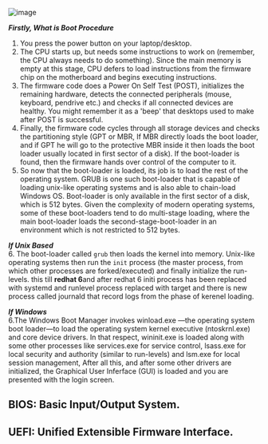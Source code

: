 ![image](https://github.com/7arbeyx01/HardWare-and-Chips/assets/18347638/6ebed1a9-85ad-4e81-8852-bb7ee5362bd3)

***Firstly, What is Boot Procedure***
1. You press the power button on your laptop/desktop.
2. The CPU starts up, but needs some instructions to work on (remember, the CPU always needs to do something). Since the main memory is empty at this stage, CPU defers to load instructions from the firmware chip on the motherboard and begins executing instructions.
3. The firmware code does a Power On Self Test (POST), initializes the remaining hardware, detects the connected peripherals (mouse, keyboard, pendrive etc.) and checks if all connected devices are healthy. You might remember it as a 'beep' that desktops used to make after POST is successful.
4. Finally, the firmware code cycles through all storage devices and checks the partitioning style (GPT or MBR, If MBR directly loads the boot loader, and if GPT he will go to the protective MBR inside it then loads the boot loader usually located in first sector of a disk). If the boot-loader is found, then the firmware hands over control of the computer to it.
5. So now that the boot-loader is loaded, its job is to load the rest of the operating system. GRUB is one such boot-loader that is capable of loading unix-like operating systems and is also able to chain-load Windows OS. Boot-loader is only available in the first sector of a disk, which is 512 bytes. Given the complexity of modern operating systems, some of these boot-loaders tend to do multi-stage loading, where the main boot-loader loads the second-stage-boot-loader in an environment which is not restricted to 512 bytes.<br>

***If Unix Based***<br>
6. The boot-loader called ```grub``` then loads the kernel into memory. Unix-like operating systems then run the ```init``` process (the master process, from which other processes are forked/executed) and finally initialize the run-levels. this till **redhat 6**and after redhat 6 initi process has been replaced with systemd and runlevel process replaced with target and there is new process called journald that record logs from the phase of kerenel loading.<br>

***If Windows***<br>
6.The Windows Boot Manager invokes winload.exe —the operating system boot loader—to load the operating system kernel executive (ntoskrnl.exe) and core device drivers. In that respect, wininit.exe is loaded along with some other processes like services.exe for service control, lsass.exe for local security and authority (similar to run-levels) and lsm.exe for local session management, After all this, and after some other drivers are initialized, the Graphical User Inferface (GUI) is loaded and you are presented with the login screen.

## BIOS: Basic Input/Output System. <br>
## UEFI: Unified Extensible Firmware Interface. <br>
